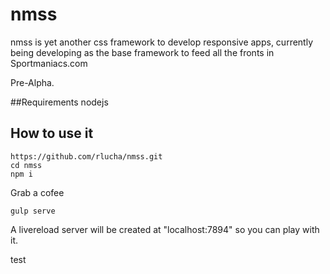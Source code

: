 # nmss
nmss is yet another css framework to develop responsive apps, currently being developing as the base framework to feed all the fronts in Sportmaniacs.com



Pre-Alpha.

##Requirements
  nodejs

## How to use it

```
https://github.com/rlucha/nmss.git
cd nmss
npm i
```

Grab a cofee

```
gulp serve
```

A livereload server will be created at "localhost:7894" so you can play with it.





test